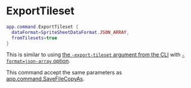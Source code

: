 # ExportTileset

```lua
app.command.ExportTileset {
  dataFormat=SpriteSheetDataFormat.JSON_ARRAY,
  fromTilesets=true
}
```

This is similar to
using [the `-export-tileset` argument from the CLI](https://www.aseprite.org/docs/cli/#export-tileset)
with [`-format=json-array` option](https://www.aseprite.org/docs/cli/#format).

This command accept the same parameters as [app.command.SaveFileCopyAs](SaveFile.md#savefile).
